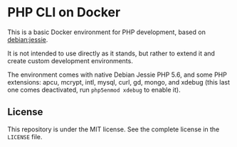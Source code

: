 # PHP CLI on Docker

This is a basic Docker environment for PHP development, based on [debian:jessie](https://hub.docker.com/_/debian/).

It is not intended to use directly as it stands, but rather to extend it and create custom development environments.

The environment comes with native Debian Jessie PHP 5.6, and some PHP extensions: apcu, mcrypt, intl, mysql, curl, gd, mongo, and xdebug (this last one comes deactivated, run `php5enmod xdebug` to enable it).

## License

This repository is under the MIT license. See the complete license in the `LICENSE` file.
